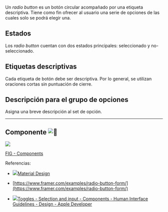 Un _radio button_ es un botón circular acompañado por una etiqueta descriptiva. Tiene como fin ofrecer al usuario una serie de opciones de las cuales solo se podrá elegir una.

## Estados

Los _radio button_ cuentan con dos estados principales: seleccionado y no-seleccionado.

## Etiquetas descriptivas

Cada etiqueta de botón debe ser descriptiva. Por lo general, se utilizan oraciones cortas sin puntuación de cierre.

## Descripción para el grupo de opciones

Asigna una breve descripción al set de opción.

---

## Componente ![:link:](https://pf-emoji-service--cdn.us-east-1.prod.public.atl-paas.net/standard/caa27a19-fc09-4452-b2b4-a301552fd69c/64x64/1f517.png)

![](https://static.figma.com/uploads/b6df2735e4cb368306acf5480b50f96e69f96099)

[FIG - Components](https://www.figma.com/file/adTpzuue9VJyGt5D6bb45F/FIG---Components?node-id=2226%3A2475)

Referencias:

-   [![](https://m2.material.io/static/assets/favicon.ico)Material Design](https://material.io/components/radio-buttons#usage)
    
-   [https://www.framer.com/examples/radio-button-form/](https://www.framer.com/examples/radio-button-form/)
    
-   [![](https://developer.apple.com/favicon.ico)Toggles - Selection and input - Components - Human Interface Guidelines - Design - Apple Developer](https://developer.apple.com/design/human-interface-guidelines/macos/buttons/radio-buttons/)